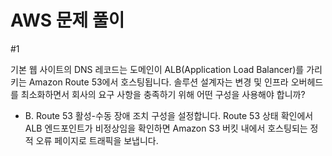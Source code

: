# AWS 문제 풀이

\#1

기본 웹 사이트의 DNS 레코드는 도메인이 ALB(Application Load Balancer)를 가리키는 Amazon Route 53에서 호스팅됩니다. 솔루션 설계자는 변경 및 인프라 오버헤드를 최소화하면서 회사의 요구 사항을 충족하기 위해 어떤 구성을 사용해야 합니까?

- B. Route 53 활성-수동 장애 조치 구성을 설정합니다. Route 53 상태 확인에서 ALB 엔드포인트가 비정상임을 확인하면 Amazon S3 버킷 내에서 호스팅되는 정적 오류 페이지로 트래픽을 보냅니다. 

> 